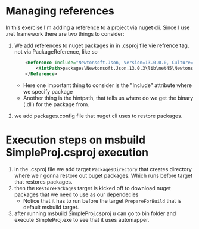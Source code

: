 # Managing references

In this exercise I'm adding a reference to a project via nuget cli.
Since I use .net framework there are two things to consider:

1) We add references to nuget packages in in .csproj file vie refrence tag, not via PackageReference, like so

    ```xml
        <Reference Include="Newtonsoft.Json, Version=13.0.0.0, Culture=neutral, PublicKeyToken=30ad4fe6b2a6aeed, processorArchitecture=MSIL">
            <HintPath>packages\Newtonsoft.Json.13.0.3\lib\net45\Newtonsoft.Json.dll</HintPath>
        </Reference>
    ```
     - Here one important thing to consider is the "Include" attribute where we specify package
     - Another thing is the hintpath, that tells us where do we get the binary (.dll) for the package from.
     
2) we add packages.config file that nuget cli uses to restore packages.

# Execution steps on msbuild SimpleProj.csproj execution

1) in the .csproj file we add target `PackagesDirectory` that creates directory where we r  gonna restore out buget packages. Which runs before target that restores packages.
2) then the `RestorePackages` target is kicked off to download nuget packages that we need to use as our dependecies
    - Notice that it has to run before the target `PrepareForBuild` that is default msbuild target.
3) after running msbuild SimpleProj.csproj u can go to bin folder and execute SimpleProj.exe to see that it uses automapper.